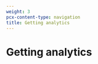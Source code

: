 ```yaml
---
weight: 3
pcx-content-type: navigation
title: Getting analytics
---
```


# Getting analytics

<DirectoryListing path="/getting-analytics" />
